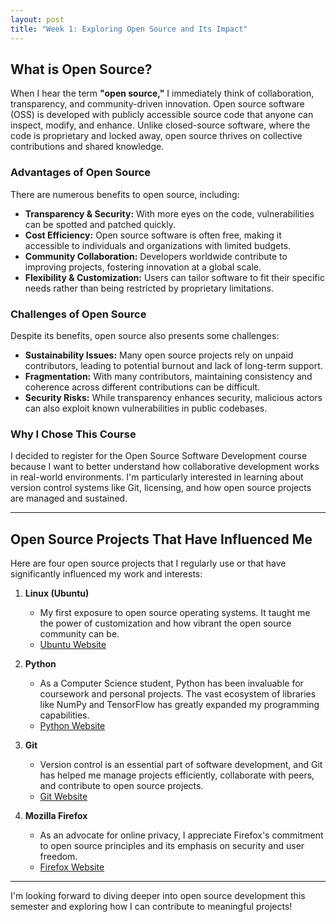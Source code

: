 ```yaml
---
layout: post
title: "Week 1: Exploring Open Source and Its Impact"
---
```


## What is Open Source?

When I hear the term **"open source,"** I immediately think of collaboration, transparency, and community-driven innovation. Open source software (OSS) is developed with publicly accessible source code that anyone can inspect, modify, and enhance. Unlike closed-source software, where the code is proprietary and locked away, open source thrives on collective contributions and shared knowledge.

### Advantages of Open Source

There are numerous benefits to open source, including:

- **Transparency & Security:** With more eyes on the code, vulnerabilities can be spotted and patched quickly.
- **Cost Efficiency:** Open source software is often free, making it accessible to individuals and organizations with limited budgets.
- **Community Collaboration:** Developers worldwide contribute to improving projects, fostering innovation at a global scale.
- **Flexibility & Customization:** Users can tailor software to fit their specific needs rather than being restricted by proprietary limitations.

### Challenges of Open Source

Despite its benefits, open source also presents some challenges:

- **Sustainability Issues:** Many open source projects rely on unpaid contributors, leading to potential burnout and lack of long-term support.
- **Fragmentation:** With many contributors, maintaining consistency and coherence across different contributions can be difficult.
- **Security Risks:** While transparency enhances security, malicious actors can also exploit known vulnerabilities in public codebases.

### Why I Chose This Course

I decided to register for the Open Source Software Development course because I want to better understand how collaborative development works in real-world environments. I'm particularly interested in learning about version control systems like Git, licensing, and how open source projects are managed and sustained.

---

## Open Source Projects That Have Influenced Me

Here are four open source projects that I regularly use or that have significantly influenced my work and interests:

1. **Linux (Ubuntu)**  
   - My first exposure to open source operating systems. It taught me the power of customization and how vibrant the open source community can be.  
   - [Ubuntu Website](https://ubuntu.com/)

2. **Python**  
   - As a Computer Science student, Python has been invaluable for coursework and personal projects. The vast ecosystem of libraries like NumPy and TensorFlow has greatly expanded my programming capabilities.  
   - [Python Website](https://www.python.org/)

3. **Git**  
   - Version control is an essential part of software development, and Git has helped me manage projects efficiently, collaborate with peers, and contribute to open source projects.  
   - [Git Website](https://git-scm.com/)

4. **Mozilla Firefox**  
   - As an advocate for online privacy, I appreciate Firefox's commitment to open source principles and its emphasis on security and user freedom.  
   - [Firefox Website](https://www.mozilla.org/firefox/)

---

I'm looking forward to diving deeper into open source development this semester and exploring how I can contribute to meaningful projects!

